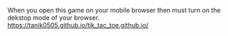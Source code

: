 When you open this game on your mobile browser then must turn on the dekstop mode of your browser.  
https://tanik0505.github.io/tik_tac_toe.github.io/
